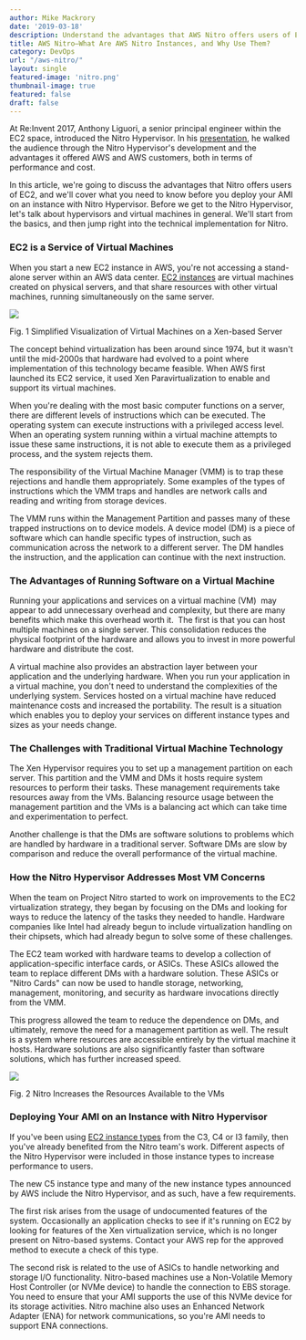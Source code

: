 ```yaml
---
author: Mike Mackrory
date: '2019-03-18'
description: Understand the advantages that AWS Nitro offers users of EC2, and what you need to know before you deploy your AMI on an instance with Nitro Hypervisor.
title: AWS Nitro—What Are AWS Nitro Instances, and Why Use Them?
category: DevOps
url: "/aws-nitro/"
layout: single
featured-image: 'nitro.png'
thumbnail-image: true
featured: false
draft: false
---
```


At Re:Invent 2017, Anthony Liguori, a senior principal engineer within the EC2 space, introduced the Nitro Hypervisor. In his [presentation](https://www.youtube.com/watch?v=LabltEXk0VQ), he walked the audience through the Nitro Hypervisor's development and the advantages it offered AWS and AWS customers, both in terms of performance and cost.

In this article, we're going to discuss the advantages that Nitro offers users of EC2, and we'll cover what you need to know before you deploy your AMI on an instance with Nitro Hypervisor. Before we get to the Nitro Hypervisor, let's talk about hypervisors and virtual machines in general. We'll start from the basics, and then jump right into the technical implementation for Nitro.

### EC2 is a Service of Virtual Machines

When you start a new EC2 instance in AWS, you're not accessing a stand-alone server within an AWS data center. [EC2 instances](/ec2-instances/) are virtual machines created on physical servers, and that share resources with other virtual machines, running simultaneously on the same server.

![](https://lh5.googleusercontent.com/Ul4u_ni52rg8NyA-UB7Buk9-hGNh-fC3ICcw_lZq-JRjZlxPKcoxyA3wew19ialIwXb_BtW_O5deDd44s2EUXMy4ox9UjPesJQmMDbVnpoaNUzpRGpQVEeULMr9TNr8nlW0HbA19)

Fig. 1 Simplified Visualization of Virtual Machines on a Xen-based Server

The concept behind virtualization has been around since 1974, but it wasn't until the mid-2000s that hardware had evolved to a point where implementation of this technology became feasible. When AWS first launched its EC2 service, it used Xen Paravirtualization to enable and support its virtual machines.

When you're dealing with the most basic computer functions on a server, there are different levels of instructions which can be executed. The operating system can execute instructions with a privileged access level. When an operating system running within a virtual machine attempts to issue these same instructions, it is not able to execute them as a privileged process, and the system rejects them.

The responsibility of the Virtual Machine Manager (VMM) is to trap these rejections and handle them appropriately. Some examples of the types of instructions which the VMM traps and handles are network calls and reading and writing from storage devices.

The VMM runs within the Management Partition and passes many of these trapped instructions on to device models. A device model (DM) is a piece of software which can handle specific types of instruction, such as communication across the network to a different server. The DM handles the instruction, and the application can continue with the next instruction.

### The Advantages of Running Software on a Virtual Machine

Running your applications and services on a virtual machine (VM)  may appear to add unnecessary overhead and complexity, but there are many benefits which make this overhead worth it.  The first is that you can host multiple machines on a single server. This consolidation reduces the physical footprint of the hardware and allows you to invest in more powerful hardware and distribute the cost.

A virtual machine also provides an abstraction layer between your application and the underlying hardware. When you run your application in a virtual machine, you don't need to understand the complexities of the underlying system. Services hosted on a virtual machine have reduced maintenance costs and increased the portability. The result is a situation which enables you to deploy your services on different instance types and sizes as your needs change.

### The Challenges with Traditional Virtual Machine Technology

The Xen Hypervisor requires you to set up a management partition on each server. This partition and the VMM and DMs it hosts require system resources to perform their tasks. These management requirements take resources away from the VMs. Balancing resource usage between the management partition and the VMs is a balancing act which can take time and experimentation to perfect.

Another challenge is that the DMs are software solutions to problems which are handled by hardware in a traditional server. Software DMs are slow by comparison and reduce the overall performance of the virtual machine.

### How the Nitro Hypervisor Addresses Most VM Concerns

When the team on Project Nitro started to work on improvements to the EC2 virtualization strategy, they began by focusing on the DMs and looking for ways to reduce the latency of the tasks they needed to handle. Hardware companies like Intel had already begun to include virtualization handling on their chipsets, which had already begun to solve some of these challenges.

The EC2 team worked with hardware teams to develop a collection of application-specific interface cards, or ASICs. These ASICs allowed the team to replace different DMs with a hardware solution. These ASICs or "Nitro Cards" can now be used to handle storage, networking, management, monitoring, and security as hardware invocations directly from the VMM.

This progress allowed the team to reduce the dependence on DMs, and ultimately, remove the need for a management partition as well. The result is a system where resources are accessible entirely by the virtual machine it hosts. Hardware solutions are also significantly faster than software solutions, which has further increased speed.

![](https://lh3.googleusercontent.com/c776WRvZwKFvw9flBk1FfsvMcGUeS2byd6W9K6JOocgsF3dZyOM7Ck3OGFUlczwAm9qe7CaeqrvPPyszqBeCvv87BYbqtGbNroyaCgoZI8gf_NOf1830zakKF6n4HDKnIWTs1rbr)

Fig. 2 Nitro Increases the Resources Available to the VMs

### Deploying Your AMI on an Instance with Nitro Hypervisor

If you've been using [EC2 instance types](/ec2-instance-types/) from the C3, C4 or I3 family, then you've already benefited from the Nitro team's work. Different aspects of the Nitro Hypervisor were included in those instance types to increase performance to users.

The new C5 instance type and many of the new instance types announced by AWS include the Nitro Hypervisor, and as such, have a few requirements.

The first risk arises from the usage of undocumented features of the system. Occasionally an application checks to see if it's running on EC2 by looking for features of the Xen virtualization service, which is no longer present on Nitro-based systems. Contact your AWS rep for the approved method to execute a check of this type.

The second risk is related to the use of ASICs to handle networking and storage I/O functionality. Nitro-based machines use a Non-Volatile Memory Host Controller (or NVMe device) to handle the connection to EBS storage. You need to ensure that your AMI supports the use of this NVMe device for its storage activities. Nitro machine also uses an Enhanced Network Adapter (ENA) for network communications, so you're AMI needs to support ENA connections.
